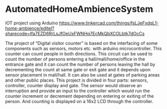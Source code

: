 # AutomatedHomeAmbienceSystem
IOT project using Arduino
https://www.tinkercad.com/things/fsLJeFxdqL1-home-ambience/editel?sharecode=Ifa7EZD6RrLsJfOeUxFWNHq7EcMkQbXCOLbtk7dOcCs

The project of “Digital visitor counter” is based on the interfacing of some components such as sensors, motors etc. with arduino microcontroller. 
This counter can count people in both directions. 
This circuit can be used to count the number of persons entering a hall/mall/home/office in the entrance gate and it can count the number of persons leaving the hall by decrementing the count at same gate or exit gate and it depends upon sensor placement in mall/hall. 
It can also be used at gates of parking areas and other public places.
This project is divided in four parts: sensors, controller, counter display and gate. 
The sensor would observe an interruption and provide an input to the controller which would run the counter increment or decrement depending on entering or exiting of the person. 
And counting is displayed on a 16x2 LCD through the controller.
